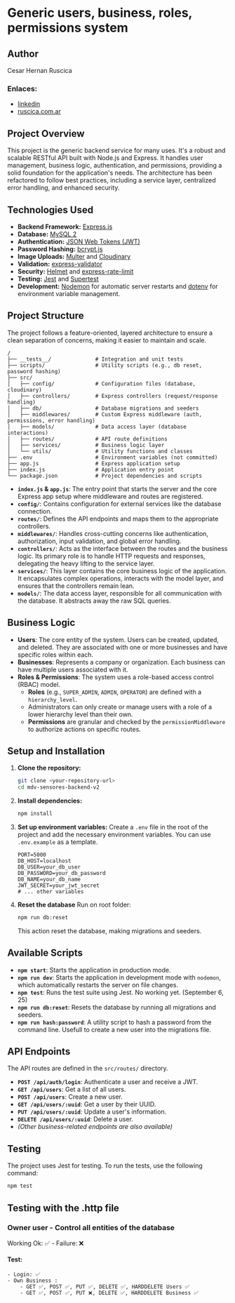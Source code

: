 # Generic users, business, roles, permissions system

## Author 
Cesar Hernan Ruscica 
### Enlaces: 
- <a href= 'https://www.linkedin.com/in/cesar-hernan-ruscica' target="_blank"> linkedin </a>
- <a href= 'https://ruscica.com.ar' target="_blank"> ruscica.com.ar </a>

## Project Overview

This project is the generic backend service for many uses. It's a robust and scalable RESTful API built with Node.js and Express. It handles user management, business logic, authentication, and permissions, providing a solid foundation for the application's needs. The architecture has been refactored to follow best practices, including a service layer, centralized error handling, and enhanced security.

## Technologies Used

- **Backend Framework:** [Express.js](https://expressjs.com/)
- **Database:** [MySQL 2](https://github.com/sidorares/node-mysql2)
- **Authentication:** [JSON Web Tokens (JWT)](https://jwt.io/)
- **Password Hashing:** [bcrypt.js](https://github.com/kelektiv/node.bcrypt.js)
- **Image Uploads:** [Multer](https://github.com/expressjs/multer) and [Cloudinary](https://cloudinary.com/)
- **Validation:** [express-validator](https://express-validator.github.io/)
- **Security:** [Helmet](https://helmetjs.github.io/) and [express-rate-limit](https://github.com/nfriedly/express-rate-limit)
- **Testing:** [Jest](https://jestjs.io/) and [Supertest](https://github.com/visionmedia/supertest)
- **Development:** [Nodemon](https://nodemon.io/) for automatic server restarts and [dotenv](https://github.com/motdotla/dotenv) for environment variable management.

## Project Structure

The project follows a feature-oriented, layered architecture to ensure a clean separation of concerns, making it easier to maintain and scale.

```
/
├── __tests__/              # Integration and unit tests
├── scripts/                # Utility scripts (e.g., db reset, password hashing)
├── src/
│   ├── config/             # Configuration files (database, cloudinary)
│   ├── controllers/        # Express controllers (request/response handling)
│   ├── db/                 # Database migrations and seeders
│   ├── middlewares/        # Custom Express middleware (auth, permissions, error handling)
│   ├── models/             # Data access layer (database interactions)
│   ├── routes/             # API route definitions
│   ├── services/           # Business logic layer
│   └── utils/              # Utility functions and classes
├── .env                    # Environment variables (not committed)
├── app.js                  # Express application setup
├── index.js                # Application entry point
└── package.json            # Project dependencies and scripts
```

- **`index.js` & `app.js`**: The entry point that starts the server and the core Express app setup where middleware and routes are registered.
- **`config/`**: Contains configuration for external services like the database connection.
- **`routes/`**: Defines the API endpoints and maps them to the appropriate controllers.
- **`middlewares/`**: Handles cross-cutting concerns like authentication, authorization, input validation, and global error handling.
- **`controllers/`**: Acts as the interface between the routes and the business logic. Its primary role is to handle HTTP requests and responses, delegating the heavy lifting to the service layer.
- **`services/`**: This layer contains the core business logic of the application. It encapsulates complex operations, interacts with the model layer, and ensures that the controllers remain lean.
- **`models/`**: The data access layer, responsible for all communication with the database. It abstracts away the raw SQL queries.

## Business Logic

- **Users**: The core entity of the system. Users can be created, updated, and deleted. They are associated with one or more businesses and have specific roles within each.
- **Businesses**: Represents a company or organization. Each business can have multiple users associated with it.
- **Roles & Permissions**: The system uses a role-based access control (RBAC) model.
    - **Roles** (e.g., `SUPER_ADMIN`, `ADMIN`, `OPERATOR`) are defined with a `hierarchy_level`.
    - Administrators can only create or manage users with a role of a lower hierarchy level than their own.
    - **Permissions** are granular and checked by the `permissionMiddleware` to authorize actions on specific routes.

## Setup and Installation

1.  **Clone the repository:**
    ```bash
    git clone <your-repository-url>
    cd mdv-sensores-backend-v2
    ```

2.  **Install dependencies:**
    ```bash
    npm install
    ```

3.  **Set up environment variables:**
    Create a `.env` file in the root of the project and add the necessary environment variables. You can use `.env.example` as a template.
    ```
    PORT=5000
    DB_HOST=localhost
    DB_USER=your_db_user
    DB_PASSWORD=your_db_password
    DB_NAME=your_db_name
    JWT_SECRET=your_jwt_secret
    # ... other variables
    ```

4. **Reset the database**
    Run on root folder:
    ```bash
    npm run db:reset
    ```
    This action reset the database, making migrations and seeders.

## Available Scripts

-   **`npm start`**: Starts the application in production mode.
-   **`npm run dev`**: Starts the application in development mode with `nodemon`, which automatically restarts the server on file changes.
-   **`npm test`**: Runs the test suite using Jest. No working yet. (September 6, 25)
-   **`npm run db:reset`**: Resets the database by running all migrations and seeders.
-   **`npm run hash:password`**: A utility script to hash a password from the command line. Usefull to create a new user into the migrations file.

## API Endpoints

The API routes are defined in the `src/routes/` directory.

-   **`POST /api/auth/login`**: Authenticate a user and receive a JWT.
-   **`GET /api/users`**: Get a list of all users.
-   **`POST /api/users`**: Create a new user.
-   **`GET /api/users/:uuid`**: Get a user by their UUID.
-   **`PUT /api/users/:uuid`**: Update a user's information.
-   **`DELETE /api/users/:uuid`**: Delete a user.
-   *(Other business-related endpoints are also available)*

## Testing

The project uses Jest for testing. To run the tests, use the following command:

```bash
npm test
```

## Testing with the .http file

### Owner user - Control all entities of the database

Working Ok: ✅  -  Failure: ❌

#### Test:
    - Login: ✅
    - Own Business : 
        - GET ✅, POST ✅, PUT ✅, DELETE ✅, HARDDELETE Users ✅
        - GET ✅, POST ✅, PUT ❌, DELETE ✅, HARDDELETE Business ✅